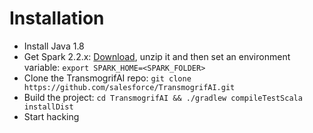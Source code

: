 # Installation

* Install Java 1.8
* Get Spark 2.2.x: [Download](https://spark.apache.org/downloads.html), unzip it and then set an environment variable: `export SPARK_HOME=<SPARK_FOLDER>`
* Clone the TransmogrifAI repo: `git clone https://github.com/salesforce/TransmogrifAI.git`
* Build the project: `cd TransmogrifAI && ./gradlew compileTestScala installDist`
* Start hacking

